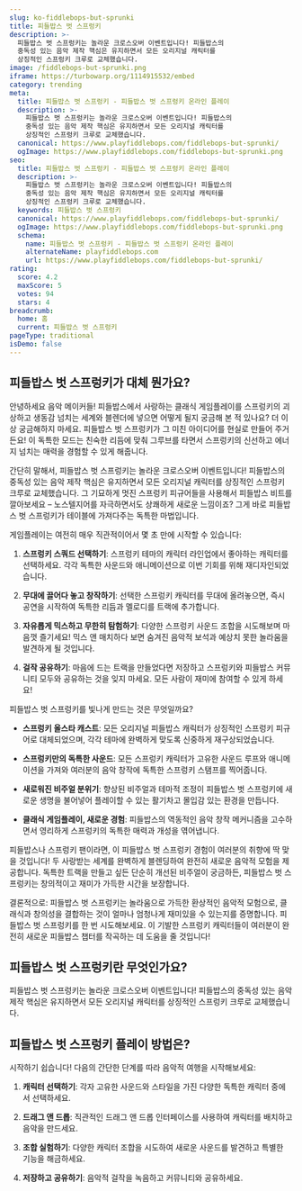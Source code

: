 ```yaml
---
slug: ko-fiddlebops-but-sprunki
title: 피들밥스 벗 스프렁키
description: >-
  피들밥스 벗 스프렁키는 놀라운 크로스오버 이벤트입니다! 피들밥스의 
  중독성 있는 음악 제작 핵심은 유지하면서 모든 오리지널 캐릭터를 
  상징적인 스프렁키 크루로 교체했습니다.
image: /fiddlebops-but-sprunki.png
iframe: https://turbowarp.org/1114915532/embed
category: trending
meta:
  title: 피들밥스 벗 스프렁키 - 피들밥스 벗 스프렁키 온라인 플레이
  description: >-
    피들밥스 벗 스프렁키는 놀라운 크로스오버 이벤트입니다! 피들밥스의 
    중독성 있는 음악 제작 핵심은 유지하면서 모든 오리지널 캐릭터를 
    상징적인 스프렁키 크루로 교체했습니다.
  canonical: https://www.playfiddlebops.com/fiddlebops-but-sprunki/
  ogImage: https://www.playfiddlebops.com/fiddlebops-but-sprunki.png
seo:
  title: 피들밥스 벗 스프렁키 - 피들밥스 벗 스프렁키 온라인 플레이
  description: >-
    피들밥스 벗 스프렁키는 놀라운 크로스오버 이벤트입니다! 피들밥스의 
    중독성 있는 음악 제작 핵심은 유지하면서 모든 오리지널 캐릭터를 
    상징적인 스프렁키 크루로 교체했습니다.
  keywords: 피들밥스 벗 스프렁키
  canonical: https://www.playfiddlebops.com/fiddlebops-but-sprunki/
  ogImage: https://www.playfiddlebops.com/fiddlebops-but-sprunki.png
  schema:
    name: 피들밥스 벗 스프렁키 - 피들밥스 벗 스프렁키 온라인 플레이
    alternateName: playfiddlebops.com
    url: https://www.playfiddlebops.com/fiddlebops-but-sprunki/
rating:
  score: 4.2
  maxScore: 5
  votes: 94
  stars: 4
breadcrumb:
  home: 홈
  current: 피들밥스 벗 스프렁키
pageType: traditional
isDemo: false
---
```


## 피들밥스 벗 스프렁키가 대체 뭔가요?

안녕하세요 음악 메이커들! 피들밥스에서 사랑하는 클래식 게임플레이를 스프렁키의 괴상하고 생동감 넘치는 세계와 블렌더에 넣으면 어떻게 될지 궁금해 본 적 있나요? 더 이상 궁금해하지 마세요. 피들밥스 벗 스프렁키가 그 미친 아이디어를 현실로 만들어 주거든요! 이 독특한 모드는 친숙한 리듬에 맞춰 그루브를 타면서 스프렁키의 신선하고 에너지 넘치는 매력을 경험할 수 있게 해줍니다.

간단히 말해서, 피들밥스 벗 스프렁키는 놀라운 크로스오버 이벤트입니다! 피들밥스의 중독성 있는 음악 제작 핵심은 유지하면서 모든 오리지널 캐릭터를 상징적인 스프렁키 크루로 교체했습니다. 그 기묘하게 멋진 스프렁키 피규어들을 사용해서 피들밥스 비트를 깔아보세요 – 노스텔지어를 자극하면서도 상쾌하게 새로운 느낌이죠? 그게 바로 피들밥스 벗 스프렁키가 테이블에 가져다주는 독특한 마법입니다.

게임플레이는 여전히 매우 직관적이어서 몇 초 만에 시작할 수 있습니다:

1. **스프렁키 스쿼드 선택하기**: 스프렁키 테마의 캐릭터 라인업에서 좋아하는 캐릭터를 선택하세요. 각각 독특한 사운드와 애니메이션으로 이번 기회를 위해 재디자인되었습니다.

2. **무대에 끌어다 놓고 창작하기**: 선택한 스프렁키 캐릭터를 무대에 올려놓으면, 즉시 공연을 시작하여 독특한 리듬과 멜로디를 트랙에 추가합니다.

3. **자유롭게 믹스하고 무한히 탐험하기**: 다양한 스프렁키 사운드 조합을 시도해보며 마음껏 즐기세요! 믹스 앤 매치하다 보면 숨겨진 음악적 보석과 예상치 못한 놀라움을 발견하게 될 것입니다.

4. **걸작 공유하기**: 마음에 드는 트랙을 만들었다면 저장하고 스프렁키와 피들밥스 커뮤니티 모두와 공유하는 것을 잊지 마세요. 모든 사람이 재미에 참여할 수 있게 하세요!

피들밥스 벗 스프렁키를 빛나게 만드는 것은 무엇일까요?

- **스프렁키 올스타 캐스트**: 모든 오리지널 피들밥스 캐릭터가 상징적인 스프렁키 피규어로 대체되었으며, 각각 테마에 완벽하게 맞도록 신중하게 재구상되었습니다.

- **스프렁키만의 독특한 사운드**: 모든 스프렁키 캐릭터가 고유한 사운드 루프와 애니메이션을 가져와 여러분의 음악 창작에 독특한 스프렁키 스탬프를 찍어줍니다.

- **새로워진 비주얼 분위기**: 향상된 비주얼과 테마적 조정이 피들밥스 벗 스프렁키에 새로운 생명을 불어넣어 플레이할 수 있는 활기차고 몰입감 있는 환경을 만듭니다.

- **클래식 게임플레이, 새로운 경험**: 피들밥스의 역동적인 음악 창작 메커니즘을 고수하면서 영리하게 스프렁키의 독특한 매력과 개성을 엮어냅니다.

피들밥스나 스프렁키 팬이라면, 이 피들밥스 벗 스프렁키 경험이 여러분의 취향에 딱 맞을 것입니다! 두 사랑받는 세계를 완벽하게 블렌딩하여 완전히 새로운 음악적 모험을 제공합니다. 독특한 트랙을 만들고 싶든 단순히 개선된 비주얼이 궁금하든, 피들밥스 벗 스프렁키는 창의적이고 재미가 가득한 시간을 보장합니다.

결론적으로: 피들밥스 벗 스프렁키는 놀라움으로 가득한 환상적인 음악적 모험으로, 클래식과 창의성을 결합하는 것이 얼마나 엄청나게 재미있을 수 있는지를 증명합니다. 피들밥스 벗 스프렁키를 한 번 시도해보세요. 이 기발한 스프렁키 캐릭터들이 여러분이 완전히 새로운 피들밥스 챕터를 작곡하는 데 도움을 줄 것입니다!

## 피들밥스 벗 스프렁키란 무엇인가요?

피들밥스 벗 스프렁키는 놀라운 크로스오버 이벤트입니다! 피들밥스의 중독성 있는 음악 제작 핵심은 유지하면서 모든 오리지널 캐릭터를 상징적인 스프렁키 크루로 교체했습니다.

## 피들밥스 벗 스프렁키 플레이 방법은?

시작하기 쉽습니다! 다음의 간단한 단계를 따라 음악적 여행을 시작해보세요:

1. **캐릭터 선택하기**: 각자 고유한 사운드와 스타일을 가진 다양한 독특한 캐릭터 중에서 선택하세요.

2. **드래그 앤 드롭**: 직관적인 드래그 앤 드롭 인터페이스를 사용하여 캐릭터를 배치하고 음악을 만드세요.

3. **조합 실험하기**: 다양한 캐릭터 조합을 시도하여 새로운 사운드를 발견하고 특별한 기능을 해금하세요.

4. **저장하고 공유하기**: 음악적 걸작을 녹음하고 커뮤니티와 공유하세요.